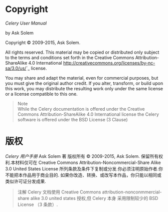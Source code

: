 
# Copyright

  
*Celery User Manual*    

by Ask Solem

Copyright © 2009-2015, Ask Solem.

All rights reserved. This material may be copied or distributed only subject to the terms and conditions set forth in the Creative Commons Attribution-ShareAlike 4.0 International <http://creativecommons.org/licenses/by-nc-sa/3.0/us/>`_ license.

You may share and adapt the material, even for commercial purposes, but you must give the original author credit. If you alter, transform, or build upon this work, you may distribute the resulting work only under the same license or a license compatible to this one.

> Note  
While the Celery documentation is offered under the Creative Commons Attribution-ShareAlike 4.0 International license the Celery software is offered under the BSD License (3 Clause)


# 版权

*Celery 用户手册*
Ask Solem 著
版权所有 © 2009-2015, Ask Solem.
保留所有权利.本材料仅可在 Creative Commons Attribution-Noncommercial-Share Alike 3.0 United States License 所列条款及条件下复制或分发.你必须注明原始作者.你不能把本作品用于商业目的. 如果你改造、转换、或改写本作品，你只能以相同或类似许可证分发成果.

> 注解
 Celery 文档使用 Creative Commons attribution-nonconmmercial-share alike 3.0 united states 授权,但 Celery 本身 采用限制较少的 BSD License （3 条款）.